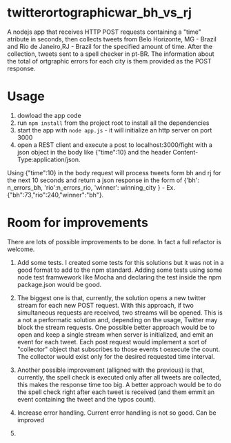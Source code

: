 twitterortographicwar_bh_vs_rj
==============================
A nodejs app that receives HTTP POST requests containing a "time" atribute in seconds, then collects tweets from Belo Horizonte, MG - Brazil and Rio de Janeiro,RJ - Brazil for the specified amount of time. After the collection, tweets sent to a spell checker in pt-BR. The information about the total of ortgraphic errors for each city is them provided as the POST response.

# Usage
1. dowload the app code
2. run <code>npm install</code> from the project root to install all the dependencies
3. start the app with <code>node app.js</code> - it will initialize an http server on port 3000
4. open a REST client and execute a post to localhost:3000/fight  with a json object in the body like {"time":10} and the header Content-Type:application/json. 

Using {"time":10} in the body request will process tweets form bh and rj for the next 10 seconds and return a json response in the form of {'bh': n_errors_bh, 'rio':n_errors_rio, 'winner': winning_city } - Ex. {"bh":73,"rio":240,"winner":"bh"}.

# Room for improvements
There are lots of possible improvements to be done. In fact a full refactor is welcome.
1. Add some tests. I created some tests for this solutions but it was not in a good format to add to the npm standard. Adding some tests using some node test framwework like Mocha and declaring the test inside the npm package.json would be good.

2. The biggest one is that, currently, the solution opens a new twitter stream for each new POST request. With this approach, if two simultaneous requests are received, two streams will be opened. This is a not a performatic solution and, depending on the usage, Twitter may block the stream requests. One possible better approach would be to open and keep a single stream when server is initialized, and emit an event for each tweet. Each post request would implement a sort of "collector" object that subscribes to those events t oexecute the count. The collector would exist only for the desired requested time interval.

3. Another possible improvement (alligned with the previous) is that, currently, the spell check is executed only after all tweets are collected, this makes the response time too big. A better approach would be to do the spell check right after each tweet is received (and them emmit an event containing the tweet and the typos count).

4. Increase error handling. Current error handling is not so good. Can be improved

4. 
